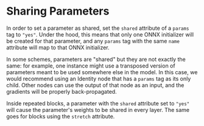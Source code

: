 # Sharing Parameters

In order to set a parameter as shared, set the `shared` attribute of a `params` tag to `"yes"`. Under the hood, this means that only one ONNX initializer will be created for that parameter, and any `params` tag with the same `name` attribute will map to that ONNX initializer.

In some schemes, parameters are "shared" but they are not exactly the same: for example, one instance might use a transposed version of parameters meant to be used somewhere else in the model. In this case, we would recommend using an Identity node that has a `params` tag as its only child. Other nodes can use the output of that node as an input, and the gradients will be properly back-propagated.

Inside repeated blocks, a parameter with the `shared` attribute set to `"yes"` will cause the parameter's weights to be shared in every layer. The same goes for blocks using the `stretch` attribute.
